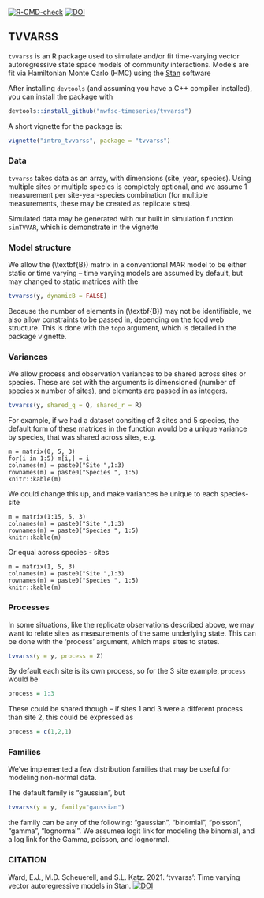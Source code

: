 <!-- README.md is generated from README.Rmd. Please edit that file -->

<!-- badges: start -->

[![R-CMD-check](https://github.com/eric-ward/TVVARSS/workflows/R-CMD-check/badge.svg)](https://github.com/eric-ward/TVVARSS/actions)
[![DOI](https://zenodo.org/badge/47343421.svg)](https://zenodo.org/badge/latestdoi/47343421)
<!-- badges: end -->

## TVVARSS

`tvvarss` is an R package used to simulate and/or fit time-varying
vector autoregressive state space models of community interactions.
Models are fit via Hamiltonian Monte Carlo (HMC) using the
[Stan](http://mc-stan.org/) software

After installing `devtools` (and assuming you have a C++ compiler
installed), you can install the package with

``` r
devtools::install_github("nwfsc-timeseries/tvvarss")
```

A short vignette for the package is:

``` r
vignette("intro_tvvarss", package = "tvvarss")
```

### Data

`tvvarss` takes data as an array, with dimensions (site, year, species).
Using multiple sites or multiple species is completely optional, and we
assume 1 measurement per site-year-species combination (for multiple
measurements, these may be created as replicate sites).

Simulated data may be generated with our built in simulation function
`simTVVAR`, which is demonstrate in the vignette

### Model structure

We allow the \(\textbf{B}\) matrix in a conventional MAR model to be
either static or time varying – time varying models are assumed by
default, but may changed to static matrices with the

``` r
tvvarss(y, dynamicB = FALSE)
```

Because the number of elements in \(\textbf{B}\) may not be
identifiable, we also allow constraints to be passed in, depending on
the food web structure. This is done with the `topo` argument, which is
detailed in the package vignette.

### Variances

We allow process and observation variances to be shared across sites or
species. These are set with the arguments is dimensioned (number of
species x number of sites), and elements are passed in as integers.

``` r
tvvarss(y, shared_q = Q, shared_r = R)
```

For example, if we had a dataset consiting of 3 sites and 5 species, the
default form of these matrices in the function would be a unique
variance by species, that was shared across sites, e.g.

    m = matrix(0, 5, 3)
    for(i in 1:5) m[i,] = i
    colnames(m) = paste0("Site ",1:3)
    rownames(m) = paste0("Species ", 1:5)
    knitr::kable(m)

We could change this up, and make variances be unique to each
species-site

    m = matrix(1:15, 5, 3)
    colnames(m) = paste0("Site ",1:3)
    rownames(m) = paste0("Species ", 1:5)
    knitr::kable(m)

Or equal across species - sites

    m = matrix(1, 5, 3)
    colnames(m) = paste0("Site ",1:3)
    rownames(m) = paste0("Species ", 1:5)
    knitr::kable(m)

### Processes

In some situations, like the replicate observations described above, we
may want to relate sites as measurements of the same underlying state.
This can be done with the ‘process’ argument, which maps sites to
states.

``` r
tvvarss(y = y, process = Z)
```

By default each site is its own process, so for the 3 site example,
`process` would be

``` r
process = 1:3
```

These could be shared though – if sites 1 and 3 were a different process
than site 2, this could be expressed as

``` r
process = c(1,2,1)
```

### Families

We’ve implemented a few distribution families that may be useful for
modeling non-normal data.

The default family is “gaussian”, but

``` r
tvvarss(y = y, family="gaussian")
```

the family can be any of the following: “gaussian”, “binomial”,
“poisson”, “gamma”, “lognormal”. We assumea logit link for modeling
the binomial, and a log link for the Gamma, poisson, and lognormal.

### CITATION

Ward, E.J., M.D. Scheuerell, and S.L. Katz. 2021. ‘tvvarss’: Time
varying vector autoregressive models in Stan.
[![DOI](https://zenodo.org/badge/47343421.svg)](https://zenodo.org/badge/latestdoi/47343421)
